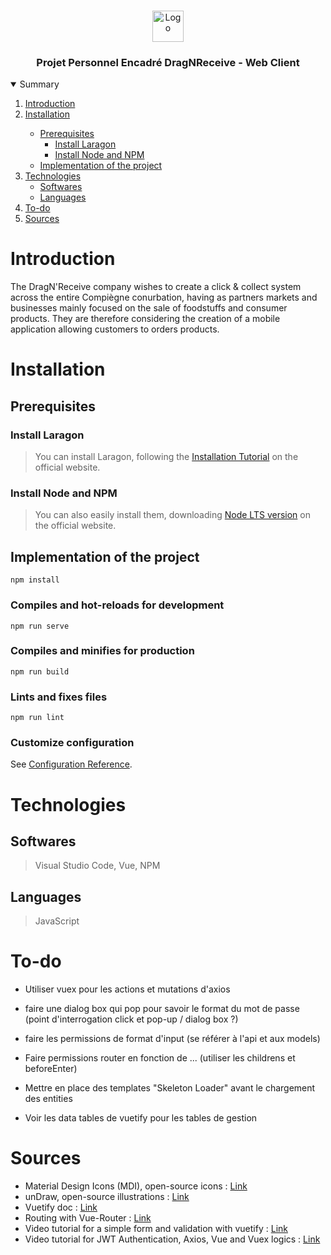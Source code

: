 <br />
<p align="center">
    <img src="https://www.promeo-formation.fr/themes/custom/promeo/img/logos/logo_promeo_white.svg" alt="Logo" height="50px"><br>
    <h3 align="center">Projet Personnel Encadré DragNReceive - Web Client </h3>
        
<details open="open">
  <summary>Summary</summary>
  <ol>
    <li>
      <a href="#Introduction">Introduction</a>
    </li>
    <li>
      <a href="#Installation">Installation</a>
    </li>
    <ul>
        <li>
            <a href="#Prerequisites">Prerequisites</a>
            <ul>
              <li>
                <a href="#Install-Laragon">Install Laragon</a>
              </li>
              <li>
                <a href="#Install-Node-and-NPM">Install Node and NPM</a>
              </li>
          </ul>
        </li>
        <li>
            <a href="#Implementation-of-the-project">Implementation of the project</a>
        </li>
    </ul>
    <li>
      <a href="#Technologies">Technologies</a>
      <ul>
        <li>
          <a href="#Softwares">Softwares</a>
        </li>
        <li>
          <a href="#Languages">Languages</a>
        </li>
      </ul>
    </li>
    <li>
      <a href="#To-do">To-do</a>
    </li>
    <li>
      <a href="#Sources">Sources</a>
    </li>
</details> 
    
# Introduction
    
The DragN'Receive company wishes to create a click & collect system across the entire Compiègne conurbation, having as partners markets and businesses mainly focused on the sale of foodstuffs and consumer products. They are therefore considering the creation of a mobile application allowing customers to orders products.
    
# Installation

## Prerequisites

### Install Laragon

> You can install Laragon, following the [Installation Tutorial](https://laragon.org/) on the official website.

### Install Node and NPM

> You can also easily install them, downloading [Node LTS version](https://nodejs.org/en/) on the official website.

## Implementation of the project

```
npm install
```

### Compiles and hot-reloads for development
```
npm run serve
```

### Compiles and minifies for production
```
npm run build
```

### Lints and fixes files
```
npm run lint
```

### Customize configuration
See [Configuration Reference](https://cli.vuejs.org/config/).
    
# Technologies

## Softwares

> Visual Studio Code,
> Vue,
> NPM

## Languages

> JavaScript

# To-do

- Utiliser vuex pour les actions et mutations d'axios

- faire une dialog box qui pop pour savoir le format du mot de passe (point d'interrogation click et pop-up / dialog box ?)
- faire les permissions de format d'input (se référer à l'api et aux models)

- Faire permissions router en fonction de ... (utiliser les childrens et beforeEnter)

- Mettre en place des templates "Skeleton Loader" avant le chargement des entities
- Voir les data tables de vuetify pour les tables de gestion

# Sources

- Material Design Icons (MDI), open-source icons : [Link](https://materialdesignicons.com/)
- unDraw, open-source illustrations : [Link](https://undraw.co/illustrations)
- Vuetify doc : [Link](https://https://vuetifyjs.com/en/)
- Routing with Vue-Router : [Link](https://www.vuemastery.com/blog/vue-router-a-tutorial-for-vue-3/)
- Video tutorial for a simple form and validation with vuetify : [Link](https://youtu.be/ryndQPFt4w0)
- Video tutorial for JWT Authentication, Axios, Vue and Vuex logics : [Link](https://youtu.be/uqpM7WVTKI4)
